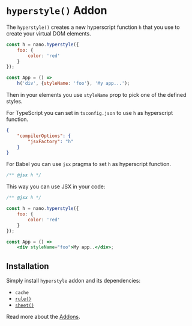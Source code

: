 # `hyperstyle()` Addon

The `hyperstyle()` creates a new hyperscript function `h` that you use to create your
virtual DOM elements.

```jsx
const h = nano.hyperstyle({
    foo: {
        color: 'red'
    }
});

const App = () =>
    h('div', {styleName: 'foo'}, 'My app...');
```

Then in your elements you use `styleName` prop to pick one of the defined styles.


For TypeScript you can set in `tsconfig.json` to use `h` as hyperscript function.

```json
{
    "compilerOptions": {
        "jsxFactory": "h"
    }
}
```

For Babel you can use `jsx` pragma to set `h` as hyperscript function.

```js
/** @jsx h */
```

This way you can use JSX in your code:

```jsx
/** @jsx h */

const h = nano.hyperstyle({
    foo: {
        color: 'red'
    }
});

const App = () =>
    <div styleName="foo">My app..</div>;
```


## Installation

Simply install `hyperstyle` addon and its dependencies:

- `cache`
- [`rule()`](./rule.md)
- [`sheet()`](./sheet.md)

Read more about the [Addons](./Addons.md).

